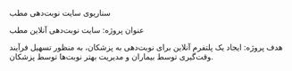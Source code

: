 سناریوی سایت نوبت‌دهی مطب

عنوان پروژه:
سایت نوبت‌دهی آنلاین مطب

هدف پروژه:
ایجاد یک پلتفرم آنلاین برای نوبت‌دهی به پزشکان، به منظور تسهیل فرآیند وقت‌گیری توسط بیماران و مدیریت بهتر نوبت‌ها توسط پزشکان.
